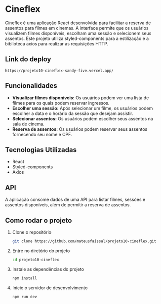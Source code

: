 # Cineflex

Cineflex é uma aplicação React desenvolvida para facilitar a reserva de assentos para filmes em cinemas. A interface permite que os usuários visualizem filmes disponíveis, escolham uma sessão e selecionem seus assentos. Este projeto utiliza styled-components para a estilização e a biblioteca axios para realizar as requisições HTTP.

## Link do deploy
    https://projeto10-cineflex-sandy-five.vercel.app/

## Funcionalidades

- **Visualizar filmes disponíveis:** Os usuários podem ver uma lista de filmes para os quais podem reservar ingressos.
- **Escolher uma sessão:** Após selecionar um filme, os usuários podem escolher a data e o horário da sessão que desejam assistir.
- **Selecionar assentos:** Os usuários podem escolher seus assentos na sala de cinema.
- **Reserva de assentos:** Os usuários podem reservar seus assentos fornecendo seu nome e CPF.

## Tecnologias Utilizadas

- React
- Styled-components
- Axios

## API

A aplicação consome dados de uma API para listar filmes, sessões e assentos disponíveis, além de permitir a reserva de assentos. 

## Como rodar o projeto

1. Clone o repositório
   ```sh
   git clone https://github.com/mateusfaissal/projeto10-cineflex.git
2. Entre no diretório do projeto
   ```sh
   cd projeto10-cineflex
3. Instale as dependências do projeto
   ```sh
   npm install
4. Inicie o servidor de desenvolvimento
   ```sh
   npm run dev